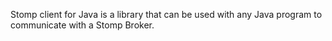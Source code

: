 Stomp client for Java is a library that can be used with any Java program to communicate with a Stomp Broker.